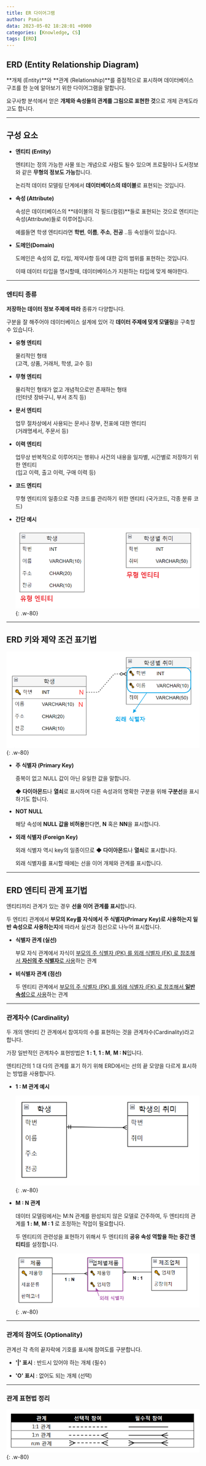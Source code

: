 ```yaml
---
title: ER 다이어그램
author: Psmin
data: 2023-05-02 18:28:01 +0900
categories: [Knowledge, CS]
tags: [ERD]
---
```


## ERD (Entity Relationship Diagram)

**개체 (Entity)**와 **관계 (Relationship)**를 중점적으로 표시하며 데이터베이스 구조를 한 눈에 알아보기 위한 다이어그램을 말합니다.

요구사항 분석에서 얻은 **개체와 속성들의 관계를 그림으로 표현한 것**으로 개체 관계도라고도 합니다.

---

## 구성 요소

- **엔티티 (Entity)**

  엔티티는 정의 가능한 사물 또는 개념으로 사람도 될수 있으며 프로필이나 도서정보와 같은 **무형의 정보도 가능**합니다.

  논리적 데이터 모델링 단계에서 **데이터베이스의 테이블**로 표현되는 것입니다.

- **속성 (Attribute)**

  속성은 데이터베이스의 **테이블의 각 필드(컬럼)**들로 표현되는 것으로 엔티티는 속성(Attribute)들로 이루어집니다.

  예를들면 학생 엔티티라면 **학번**, **이름**, **주소**, **전공** ..등 속성들이 있습니다.

- **도메인(Domain)**

  도메인은 속성의 값, 타입, 제약사항 등에 대한 갑의 범위를 표현하는 것입니다.

  이때 데이터 타입을 명시할때, 데이터베이스가 지원하는 타입에 맞게 해야한다.

---

### 엔티티 종류

**저장하는 데이터 정보 주제에 따라** 종류가 다양합니다.

구분을 잘 해주어야 데이터베이스 설계에 있어 각 **데이터 주제에 맞게 모델링**을 구축할 수 있습니다.

- **유형 엔티티**

  물리적인 형태  
  (고객, 상품, 거래처, 학생, 교수 등)

- **무형 엔티티**

  물리적인 형태가 없고 개념적으로만 존재하는 형태  
  (인터넷 장바구니, 부서 조직 등)

- **문서 엔티티**

  업무 절차상에서 사용되는 문서나 장부, 전표에 대한 엔티티  
  (거래명세서, 주문서 등)

- **이력 엔티티**

  업무상 반복적으로 이루어지는 행위나 사건의 내용을 일자별, 시간별로 저장하기 위한 엔티티  
  (입고 이력, 출고 이력, 구매 이력 등)

- **코드 엔티티**

  무형 엔티티의 일종으로 각종 코드를 관리하기 위한 엔티티
  (국가코드, 각종 분류 코드)

- **간단 예시**

  ![Entity-ex](/assets/img/entity-ex.png){: .w-80}

---

## ERD 키와 제약 조건 표기법

![key-ex](/assets/img/key-ex.png){: .w-80}

- **주 식별자 (Primary Key)**

  중복이 없고 NULL 값이 아닌 유일한 값을 말합니다.

  **◆ 다이아몬드**나 **열쇠**로 표시하며 다른 속성과의 명확한 구분을 위해 **구분선**을 표시하기도 합니다.

- **NOT NULL**

  해당 속성에 **NULL 값을 비허용**한다면, **N** 혹은 **NN**을 표시합니다.

- **외래 식별자 (Foreign Key)**

  외래 식별자 역시 key의 일종이므로 **◆ 다이아몬드**나 **열쇠**로 표시합니다.

  외래 식별자를 표시할 때에는 선을 이어 개체와 관계를 표시합니다.

---

## ERD 엔티티 관계 표기법

엔티티끼리 관계가 있는 경우 **선을 이어 관계를 표시**합니다.

두 엔티티 관계에서 **부모의 Key를 자식에서 주 식별자(Primary Key)로 사용하는지 일반 속성으로 사용하는지**에 따라서 실선과 점선으로 나누어 표시합니다.

- **식별자 관계 (실선)**

  부모 자식 관계에서 자식이 <u>부모의 주 식별자 (PK) 를 외래 식별자 (FK) 로 참조해서 **자신의 주 식별자**로 사용</u>하는 관계

- **비식별자 관계 (점선)**

  두 엔티티 관계에서 <u>부모의 주 식별자 (PK) 를 외래 식별자 (FK) 로 참조해서 **일반 속성**으로 사용</u>하는 관계

---

### 관계차수 (Cardinality)

두 개의 엔터티 간 관계에서 참여자의 수를 표현하는 것을 관계차수(Cardinality)라고 합니다.

가장 일반적인 관계차수 표현방법은 **1 : 1**, **1 : M**, **M : N**입니다.

엔티티간의 1 대 다의 관계를 표기 하기 위해 ERD에서는 선의 끝 모양을 다르게 표시하는 방법을 사용합니다.

- **1 : M 관계 예시**

  ![1 : M](/assets/img/one-n.png){: .w-80}

- **M : N 관계**

  데이터 모델링에서는 M:N 관계를 완성되지 않은 모델로 간주하여, 두 엔티티의 관계를 **1 : M**, **M : 1** 로 조정하는 작업이 필요합니다.

  두 엔티티의 관련성을 표현하기 위해서 두 엔티티의 **공유 속성 역할을 하는 중간 엔티티**를 설정합니다.

  ![M : N](/assets/img/m-n.png){: .w-80}

---

### 관계의 참여도 (Optionality)

관계선 각 측의 끝자락에 기호를 표시해 참여도를 구분합니다.

- **'|' 표시** : 반드시 있어야 하는 개체 (필수)

- **'O' 표시** : 없어도 되는 개체 (선택)

---

### 관계 표현법 정리

![erd-relation](/assets/img/erd-relation.png){: .w-80}
